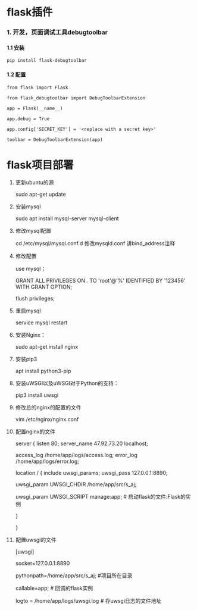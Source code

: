# flask插件

### 1. 开发，页面调试工具debugtoolbar

#### 1.1 安装

	pip install flask-debugtoolbar

#### 1.2 配置

	from flask import Flask

	from flask_debugtoolbar import DebugToolbarExtension
	
	app = Flask(__name__)
	
	app.debug = True
	
	app.config['SECRET_KEY'] = '<replace with a secret key>'
	
	toolbar = DebugToolbarExtension(app)

# flask项目部署

1. 更新ubuntu的源

	sudo apt-get update

2. 安装mysql

	sudo apt install mysql-server mysql-client

3. 修改mysql配置

	cd /etc/mysql/mysql.conf.d
	修改mysqld.conf 讲bind_address注释

4. 修改配置

	use mysql；

	GRANT ALL PRIVILEGES ON *.* TO 'root'@'%' IDENTIFIED BY '123456' WITH GRANT OPTION;

	flush privileges; 

5. 重启mysql
	
	service mysql restart


6. 安装Nginx：

	sudo apt-get install nginx

7. 安装pip3

	apt install python3-pip


8. 安装uWSGI以及uWSGI对于Python的支持：

	pip3 install uwsgi

9. 修改总的nginx的配置的文件

	vim /etc/nginx/nginx.conf

10. 配置nginx的文件

	server {
	listen 80;
	server_name 47.92.73.20 localhost;
	
	access_log /home/app/logs/access.log;
	error_log /home/app/logs/error.log;
	
	location / {
	include uwsgi_params;
	uwsgi_pass 127.0.0.1:8890;
	
	
	uwsgi_param UWSGI_CHDIR /home/app/src/s_aj;
	
	uwsgi_param UWSGI_SCRIPT manage:app; # 启动flask的文件:Flask的实例
	
	}

	}



11. 配置uwsgi的文件

	[uwsgi]
	
	socket=127.0.0.1:8890
	
	pythonpath=/home/app/src/s_aj; #项目所在目录
	
	callable=app; # 回调的flask实例
	
	logto = /home/app/logs/uwsgi.log # 存uwsgi日志的文件地址
